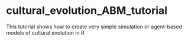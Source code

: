 # cultural_evolution_ABM_tutorial
This tutorial shows how to create very simple simulation or agent-based models of cultural evolution in R
